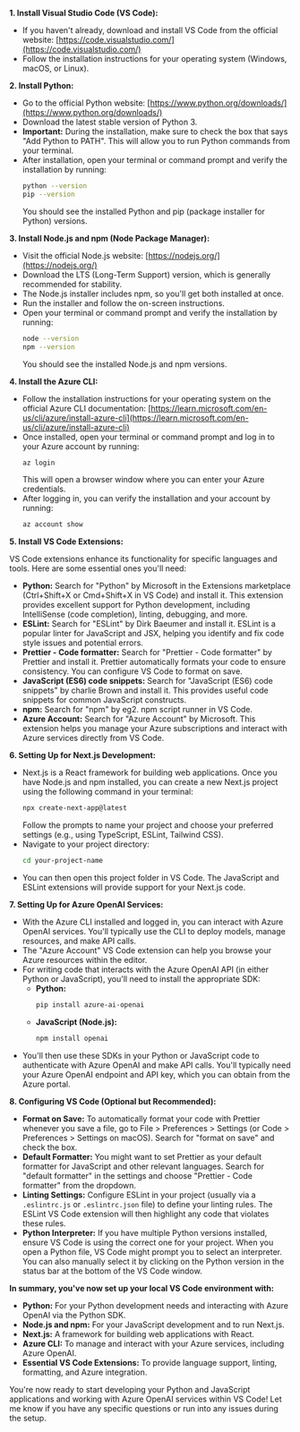 **1. Install Visual Studio Code (VS Code):**

* If you haven't already, download and install VS Code from the official website: [https://code.visualstudio.com/](https://code.visualstudio.com/)
* Follow the installation instructions for your operating system (Windows, macOS, or Linux).

**2. Install Python:**

* Go to the official Python website: [https://www.python.org/downloads/](https://www.python.org/downloads/)
* Download the latest stable version of Python 3.
* **Important:** During the installation, make sure to check the box that says "Add Python to PATH". This will allow you to run Python commands from your terminal.
* After installation, open your terminal or command prompt and verify the installation by running:
    ```bash
    python --version
    pip --version
    ```
    You should see the installed Python and pip (package installer for Python) versions.

**3. Install Node.js and npm (Node Package Manager):**

* Visit the official Node.js website: [https://nodejs.org/](https://nodejs.org/)
* Download the LTS (Long-Term Support) version, which is generally recommended for stability.
* The Node.js installer includes npm, so you'll get both installed at once.
* Run the installer and follow the on-screen instructions.
* Open your terminal or command prompt and verify the installation by running:
    ```bash
    node --version
    npm --version
    ```
    You should see the installed Node.js and npm versions.

**4. Install the Azure CLI:**

* Follow the installation instructions for your operating system on the official Azure CLI documentation: [https://learn.microsoft.com/en-us/cli/azure/install-azure-cli](https://learn.microsoft.com/en-us/cli/azure/install-azure-cli)
* Once installed, open your terminal or command prompt and log in to your Azure account by running:
    ```bash
    az login
    ```
    This will open a browser window where you can enter your Azure credentials.
* After logging in, you can verify the installation and your account by running:
    ```bash
    az account show
    ```

**5. Install VS Code Extensions:**

VS Code extensions enhance its functionality for specific languages and tools. Here are some essential ones you'll need:

* **Python:** Search for "Python" by Microsoft in the Extensions marketplace (Ctrl+Shift+X or Cmd+Shift+X in VS Code) and install it. This extension provides excellent support for Python development, including IntelliSense (code completion), linting, debugging, and more.
* **ESLint:** Search for "ESLint" by Dirk Baeumer and install it. ESLint is a popular linter for JavaScript and JSX, helping you identify and fix code style issues and potential errors.
* **Prettier - Code formatter:** Search for "Prettier - Code formatter" by Prettier and install it. Prettier automatically formats your code to ensure consistency. You can configure VS Code to format on save.
* **JavaScript (ES6) code snippets:** Search for "JavaScript (ES6) code snippets" by charlie Brown and install it. This provides useful code snippets for common JavaScript constructs.
* **npm:** Search for "npm" by eg2. npm script runner in VS Code.
* **Azure Account:** Search for "Azure Account" by Microsoft. This extension helps you manage your Azure subscriptions and interact with Azure services directly from VS Code.

**6. Setting Up for Next.js Development:**

* Next.js is a React framework for building web applications. Once you have Node.js and npm installed, you can create a new Next.js project using the following command in your terminal:
    ```bash
    npx create-next-app@latest
    ```
    Follow the prompts to name your project and choose your preferred settings (e.g., using TypeScript, ESLint, Tailwind CSS).
* Navigate to your project directory:
    ```bash
    cd your-project-name
    ```
* You can then open this project folder in VS Code. The JavaScript and ESLint extensions will provide support for your Next.js code.

**7. Setting Up for Azure OpenAI Services:**

* With the Azure CLI installed and logged in, you can interact with Azure OpenAI services. You'll typically use the CLI to deploy models, manage resources, and make API calls.
* The "Azure Account" VS Code extension can help you browse your Azure resources within the editor.
* For writing code that interacts with the Azure OpenAI API (in either Python or JavaScript), you'll need to install the appropriate SDK:
    * **Python:**
        ```bash
        pip install azure-ai-openai
        ```
    * **JavaScript (Node.js):**
        ```bash
        npm install openai
        ```
* You'll then use these SDKs in your Python or JavaScript code to authenticate with Azure OpenAI and make API calls. You'll typically need your Azure OpenAI endpoint and API key, which you can obtain from the Azure portal.

**8. Configuring VS Code (Optional but Recommended):**

* **Format on Save:** To automatically format your code with Prettier whenever you save a file, go to File > Preferences > Settings (or Code > Preferences > Settings on macOS). Search for "format on save" and check the box.
* **Default Formatter:** You might want to set Prettier as your default formatter for JavaScript and other relevant languages. Search for "default formatter" in the settings and choose "Prettier - Code formatter" from the dropdown.
* **Linting Settings:** Configure ESLint in your project (usually via a `.eslintrc.js` or `.eslintrc.json` file) to define your linting rules. The ESLint VS Code extension will then highlight any code that violates these rules.
* **Python Interpreter:** If you have multiple Python versions installed, ensure VS Code is using the correct one for your project. When you open a Python file, VS Code might prompt you to select an interpreter. You can also manually select it by clicking on the Python version in the status bar at the bottom of the VS Code window.

**In summary, you've now set up your local VS Code environment with:**

* **Python:** For your Python development needs and interacting with Azure OpenAI via the Python SDK.
* **Node.js and npm:** For your JavaScript development and to run Next.js.
* **Next.js:** A framework for building web applications with React.
* **Azure CLI:** To manage and interact with your Azure services, including Azure OpenAI.
* **Essential VS Code Extensions:** To provide language support, linting, formatting, and Azure integration.

You're now ready to start developing your Python and JavaScript applications and working with Azure OpenAI services within VS Code! Let me know if you have any specific questions or run into any issues during the setup.